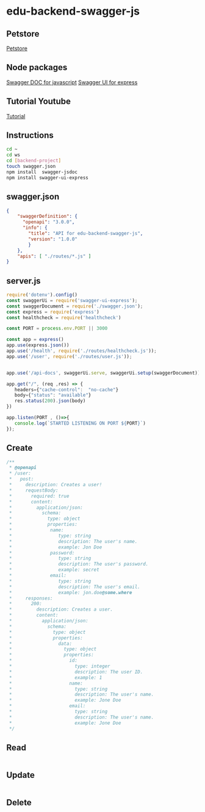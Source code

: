 # edu-backend-swagger-js

## Petstore

[Petstore](https://petstore.swagger.io/)

## Node packages
[Swagger DOC for javascript](https://www.npmjs.com/package/swagger-jsdoc)
[Swagger UI for express](https://www.npmjs.com/package/swagger-ui-express)

## Tutorial Youtube
[Tutorial](https://www.youtube.com/watch?v=apouPYPh_as&t=731s)

## Instructions

```bash
cd ~
cd ws
cd [backend-project]
touch swagger.json
npm install  swagger-jsdoc
npm install swagger-ui-express
```

## swagger.json

```json
{
    "swaggerDefinition": {
      "openapi": "3.0.0",
      "info": { 
        "title": "API for edu-backend-swagger-js", 
        "version": "1.0.0" 
        }
    },
    "apis": [ "./routes/*.js" ]
}
```
## server.js

```js
require('dotenv').config()
const swaggerUi = require('swagger-ui-express');
const swaggerDocument = require('./swagger.json');
const express = require('express')
const healthcheck = require('healthcheck')

const PORT = process.env.PORT || 3000

const app = express()
app.use(express.json())
app.use('/health', require('./routes/healthcheck.js'));
app.use('/user', require('./routes/user.js'));


app.use('/api-docs', swaggerUi.serve, swaggerUi.setup(swaggerDocument));

app.get("/", (req ,res) => {
   headers={"cache-control":  "no-cache"}
   body={"status": "available"}
   res.status(200).json(body)
})

app.listen(PORT , ()=>{
   console.log(`STARTED LISTENING ON PORT ${PORT}`)
});
```

## Create

```js
/**
 * @openapi
 * /user:
 *   post:
 *     description: Creates a user!
 *     requestBody:
 *       required: true
 *       content:
 *         application/json:
 *           schema:
 *             type: object
 *             properties:
 *              name:
 *                 type: string
 *                 description: The user's name.
 *                 example: Jon Doe
 * 				password:
 *                 type: string
 *                 description: The user's password.
 *                 example: secret
 * 				email:
 *                 type: string
 *                 description: The user's email.
 *                 example: jon.doe@some.where
 *     responses:
 *       200:
 *         description: Creates a user.
 *         content:
 *           application/json:
 *             schema:
 *               type: object
 *               properties:
 *                 data:
 *                   type: object
 *                   properties:
 *                     id:
 *                       type: integer
 *                       description: The user ID.
 *                       example: 1
 *                     name:
 *                       type: string
 *                       description: The user's name.
 *                       example: Jone Doe
 *                     email:
 *                       type: string
 *                       description: The user's name.
 *                       example: Jone Doe
 */
```

## Read

```js
```

## Update

```js
```

## Delete

```js
```
